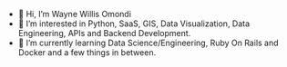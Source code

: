 - 👋 Hi, I’m Wayne Willis Omondi
- 👀 I’m interested in Python, SaaS, GIS, Data Visualization, Data Engineering, APIs and Backend Development.
- 🌱 I’m currently learning Data Science/Engineering, Ruby On Rails and Docker and a few things in between. 

<!---
WayneNyariroh/WayneNyariroh is a ✨ special ✨ repository because its `README.md` (this file) appears on your GitHub profile.
You can click the Preview link to take a look at your changes.
--->
